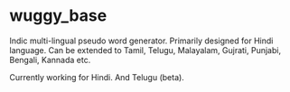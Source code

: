 # wuggy_base
Indic multi-lingual pseudo word generator. Primarily designed for Hindi language. Can be extended to Tamil, Telugu, Malayalam, Gujrati, Punjabi, Bengali, Kannada etc.

Currently working for Hindi. And Telugu (beta).
